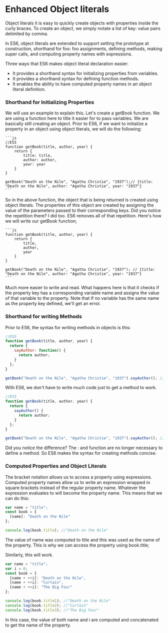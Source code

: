 # Enhanced Object literals

Object literals it is easy to quickly create objects with properties inside the curly braces. To create an object, we simply notate a list of key: value pairs delimited by comma.

In ES6, object literals are extended to support setting the prototype at construction, shorthand for foo: foo assignments, defining methods, making super calls, and computing property names with expressions.

Three ways that ES6 makes object literal declaration easier:

- It provides a shorthand syntax for initializing properties from variables.
- It provides a shorthand syntax for defining function methods.
- It enables the ability to have computed property names in an object literal definition.

### Shorthand for Initializing Properties

We will use an example to explain this. Let's create a getBook function. We are using a function here to title it easier for to pass variables. We are basically still creating an object. Prior to ES6, if we want to initialize a property in an object using object literals, we will do the following:

    ```js
    //ES5
    function getBook(title, author, year) {
        return {
            title: title,
            author: author,
            year: year
        }
    }

    getBook("Death on the Nile", "Agatha Christie", "1937");// {title: "Death on the Nile", author: "Agatha Christie", year: "1937"}
    ```

So in the above function, the object that is being returned is created using object literals. The properties of this object are created by assigning the value of the parameters passed to their corresponding keys. Did you notice the repetition there? I did too. ES6 removes all of that repetition. Here's how we will write our getBook function;

    ```js
    function getBook(title, author, year) {
        return {
            title,
            author,
            year
        }
    }

    getBook("Death on the Nile", "Agatha Christie", "1937"); // {title: "Death on the Nile", author: "Agatha Christie", year: "1937"}
    ```

Much more easier to write and read. What happens here is that it checks if the property key has a corresponding variable name and assigns the value of that variable to the property. Note that if no variable has the same name as the property key defined, we'll get an error.

### Shorthand for writing Methods

Prior to ES6, the syntax for writing methods in objects is this:

```js
//ES5
function getBook(title, author, year) {
  return {
    sayAuthor: function() {
      return author;
    }
  };
}

getBook("Death on the Nile", "Agatha Christie", "1937").sayAuthor(); //"Agatha Christie"
```

With ES6, we don't have to write much code just to get a method to work.

```js
//ES5
function getBook(title, author, year) {
  return {
    sayAuthor() {
      return author;
    }
  };
}

getBook("Death on the Nile", "Agatha Christie", "1937").sayAuthor(); //"Agatha Christie"
```

Did you notice the difference? The : and function are no longer necessary to define a method. So ES6 makes the syntax for creating methods concise.

### Computed Properties and Object Literals

The bracket notation allows us to access a property using expressions.
Computed property names allow us to write an expression wrapped in square brackets instead of the regular property name.
Whatever the expression evaluates to will become the property name. This means that we can do this:

```js
var name = "title";
const book = {
  [name]: "Death on the Nile"
};

console.log(book.title); //"Death on the Nile"
```

The value of name was computed to title and this was used as the name of the property. This is why we can access the property using book.title;

Similarly, this will work.

```js
var name = "title";
var i = 0;
const book = {
  [name + ++i]: "Death on the Nile",
  [name + ++i]: "Curtain",
  [name + ++i]: "The Big Four"
};

console.log(book.title1); //"Death on the Nile"
console.log(book.title2); //"Curtain"
console.log(book.title3); //"The Big Four"
```

In this case, the value of both name and i are computed and concatenated to get the name of the property.
